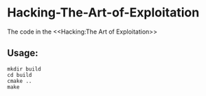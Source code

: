 Hacking-The-Art-of-Exploitation
===============================

The code in the  &lt;&lt;Hacking:The Art of Exploitation>>

## Usage:
```
mkdir build
cd build
cmake ..
make
```
